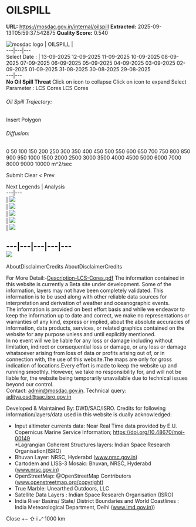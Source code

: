 # OILSPILL

**URL:** https://mosdac.gov.in/internal/oilspill
**Extracted:** 2025-09-13T05:59:37.542875
**Quality Score:** 0.540

![mosdac logo](https://mosdac.gov.in/oilspill/assets/img/transparent_mosdac_rapid.png) |  OILSPILL |   
---|---|---  
Select Date : |  13-09-2025 12-09-2025 11-09-2025 10-09-2025 08-09-2025 07-09-2025 06-09-2025 05-09-2025 04-09-2025 03-09-2025 02-09-2025 01-09-2025 31-08-2025 30-08-2025 29-08-2025  
---|---  
**No Oil Spill Threat**
Click on icon to collapse 
Click on icon to expand 
Select Parameter :
LCS Cores
LCS Cores
###### Oil Spill Trajectory:
Insert Polygon
###### Diffusion:
0 50 100 150 200 250 300 350 400 450 500 550 600 650 700 750 800 850 900 950 1000 1500 2000 2500 3000 3500 4000 4500 5000 6000 7000 8000 9000 10000
m^2/sec
  
Submit Clear
<
Prev 
>
Next
Legends | Analysis  
---|---  
|  ![](https://mosdac.gov.in/geoserver_2/oil_spill/wms?TRANSEPARENT=true&SERVICE=WMS&VERSION=1.1.1&REQUEST=GetLegendGraphic&LAYER=GIS_d1_layer0_background_ftle&FORMAT=image/png&STYLES=)   
|  ![](https://mosdac.gov.in/geoserver_2/oil_spill/wms?TRANSEPARENT=true&SERVICE=WMS&VERSION=1.1.1&REQUEST=GetLegendGraphic&LAYER=GIS_d1_layer3_lcs&FORMAT=image/png&STYLES=)   
|  ![](https://mosdac.gov.in/geoserver_2/oil_spill/wms?TRANSEPARENT=true&SERVICE=WMS&VERSION=1.1.1&REQUEST=GetLegendGraphic&LAYER=GIS_d1_layer1_dir_scatter&FORMAT=image/png&STYLES=)   
|  ![](https://mosdac.gov.in/geoserver_2/oil_spill/wms?TRANSEPARENT=true&SERVICE=WMS&VERSION=1.1.1&REQUEST=GetLegendGraphic&LAYER=oil_spill:GEO_OIL_SPILL_01&FORMAT=image/png&STYLES=)   
|  ![](https://mosdac.gov.in/geoserver_2/oil_spill/wms?TRANSEPARENT=true&SERVICE=WMS&VERSION=1.1.1&REQUEST=GetLegendGraphic&LAYER=GIS_d1_layer2_r0_scatter&FORMAT=image/png&STYLES=)   
  
---|---|---|---|---  
![](https://mosdac.gov.in/oilspill/assets/img/point_icon.png)  
---  
AboutDisclaimerCredits AboutDisclaimerCredits
  
For More Detail:-[Description-LCS-Cores.pdf](https://mosdac.gov.in/oilspill/assets/documents/Description-LCS-Cores.pdf)
The information contained in this website is currently a Beta site under development. Some of the information, layers may not have been completely validated. This information is to be used along with other reliable data sources for interpretation and derivation of weather and oceanographic events.   
The information is provided on best effort basis and while we endeavor to keep the information up to date and correct, we make no representations or warranties of any kind, express or implied, about the absolute accuracies of information, data products, services, or related graphics contained on the website for any purpose unless and until explicitly mentioned.  
In no event will we be liable for any loss or damage including without limitation, indirect or consequential loss or damage, or any loss or damage whatsoever arising from loss of data or profits arising out of, or in connection with, the use of this website.The maps are only for gross indication of locations.Every effort is made to keep the website up and running smoothly. However, we take no responsibility for, and will not be liable for, the website being temporarily unavailable due to technical issues beyond our control.  
Contact: admin@mosdac.gov.in. Technical query: aditya.osd@sac.isro.gov.in  

Developed & Maintained By: DWD/SAC/ISRO.
Credits for following information/layers/data used in this website is dually acknowledged:   
* Input altimeter currents data: Near Real Time data provided by E.U. Copernicus Marine Service Information; https://doi.org/10.48670/moi-00149  
*Lagrangian Coherent Structures layers: Indian Space Research Organisation(ISRO)  
* Bhuvan Layer: NRSC, Hyderabd (www.nrsc.gov.in)  
* Cartodem and LISS-3 Mosaic: Bhuvan, NRSC, Hyderabd (www.nrsc.gov.in)  
* OpenStreetMap: @OpenStreetMap Contributors (www.openstreetmap.org/copyright)  
* True Marble: Unearthed Outdoors, LLC  
* Satellite Data Layers : Indian Space Research Organisation (ISRO)  
* India River Basins/ State/ District Boundaries and World Coastlines : India Meteorological Department, Delhi (www.imd.gov.in))   

Close
[](https://mosdac.gov.in/oilspill/)
+−
⇧
i
⤢
1000 km
